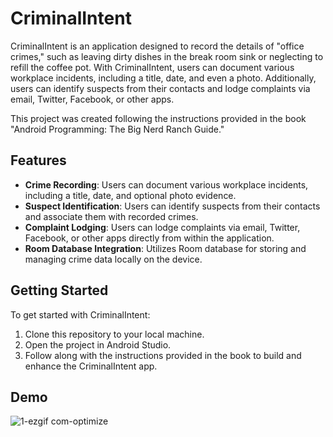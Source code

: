 # CriminalIntent

CriminalIntent is an application designed to record the details of "office crimes," such as leaving dirty dishes in the break room sink or neglecting to refill the coffee pot. With CriminalIntent, users can document various workplace incidents, including a title, date, and even a photo. Additionally, users can identify suspects from their contacts and lodge complaints via email, Twitter, Facebook, or other apps.

This project was created following the instructions provided in the book "Android Programming: The Big Nerd Ranch Guide."

## Features

- **Crime Recording**: Users can document various workplace incidents, including a title, date, and optional photo evidence.
- **Suspect Identification**: Users can identify suspects from their contacts and associate them with recorded crimes.
- **Complaint Lodging**: Users can lodge complaints via email, Twitter, Facebook, or other apps directly from within the application.
- **Room Database Integration**: Utilizes Room database for storing and managing crime data locally on the device.

## Getting Started

To get started with CriminalIntent:

1. Clone this repository to your local machine.
2. Open the project in Android Studio.
3. Follow along with the instructions provided in the book to build and enhance the CriminalIntent app.

   
## Demo
  
![1-ezgif com-optimize](https://github.com/N0ksa/CriminalIntent/assets/118447696/32a51da6-f628-4214-8d84-28113a9730b3)

